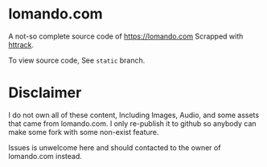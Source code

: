 # lomando.com
A not-so complete source code of https://lomando.com Scrapped with [httrack](https://www.httrack.com). 

To view source code, See `static` branch. 


# Disclaimer
I do not own all of these content, Including Images, Audio, and some assets that came from lomando.com. I only re-publish it to github so anybody can make some fork with some non-exist feature. 

Issues is unwelcome here and should contacted to the owner of lomando.com instead.

